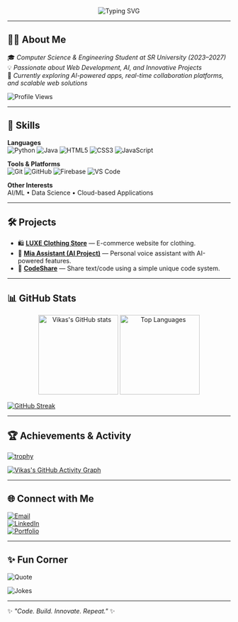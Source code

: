 <p align="center">
  <img src="https://readme-typing-svg.demolab.com?font=Inter&weight=700&size=28&pause=1000&color=000000&center=true&vCenter=true&width=750&lines=Hi%2C+I'm+Vikas+%F0%9F%91%8B;Web+Developer+%7C+AI+Enthusiast;Always+Learning+New+Tech!" alt="Typing SVG" />
</p>

---

## 👨‍💻 About Me  
🎓 *Computer Science & Engineering Student at SR University (2023–2027)*  
💡 *Passionate about Web Development, AI, and Innovative Projects*  
🌱 *Currently exploring AI-powered apps, real-time collaboration platforms, and scalable web solutions*  

![Profile Views](https://komarev.com/ghpvc/?username=VikasMusham&label=Profile%20Views&color=00FFCC&style=flat-square)

---

## 🚀 Skills  

**Languages**  
![Python](https://img.shields.io/badge/Python-000000?style=for-the-badge&logo=python&logoColor=00FFCC) 
![Java](https://img.shields.io/badge/Java-000000?style=for-the-badge&logo=java&logoColor=F89820) 
![HTML5](https://img.shields.io/badge/HTML5-000000?style=for-the-badge&logo=html5&logoColor=E44D26) 
![CSS3](https://img.shields.io/badge/CSS3-000000?style=for-the-badge&logo=css3&logoColor=1572B6) 
![JavaScript](https://img.shields.io/badge/JavaScript-000000?style=for-the-badge&logo=javascript&logoColor=F7DF1E)  

**Tools & Platforms**  
![Git](https://img.shields.io/badge/Git-000000?style=for-the-badge&logo=git&logoColor=F05032) 
![GitHub](https://img.shields.io/badge/GitHub-000000?style=for-the-badge&logo=github&logoColor=white) 
![Firebase](https://img.shields.io/badge/Firebase-000000?style=for-the-badge&logo=firebase&logoColor=FFCA28) 
![VS Code](https://img.shields.io/badge/VS%20Code-000000?style=for-the-badge&logo=visual-studio-code&logoColor=0078D4)  

**Other Interests**  
AI/ML • Data Science • Cloud-based Applications  

---

## 🛠️ Projects  


- 🛍️ [**LUXE Clothing Store**](https://github.com/VikasMusham/LUXE-Clothing-store) — E-commerce website for clothing.
- 🤖 [**Mia Assistant (AI Project)**](https://github.com/VikasMusham/MiaAssistant-AI-Project) — Personal voice assistant with AI-powered features.  
- 🔗 [**CodeShare**](https://github.com/VikasMusham/codetext) — Share text/code using a simple unique code system.  

---

## 📊 GitHub Stats  

<p align="center">
  <img src="https://github-readme-stats.vercel.app/api?username=VikasMusham&show_icons=true&theme=tokyonight&hide_border=true&bg_color=0D1117&title_color=00FFCC&icon_color=00FFCC&text_color=FFFFFF" alt="Vikas's GitHub stats" height="180"/>
  <img src="https://github-readme-stats.vercel.app/api/top-langs/?username=VikasMusham&layout=compact&theme=tokyonight&hide_border=true&bg_color=0D1117&title_color=00FFCC&text_color=FFFFFF" alt="Top Languages" height="180"/>
</p>

[![GitHub Streak](https://github-readme-streak-stats.herokuapp.com?user=VikasMusham&theme=tokyonight&hide_border=true&background=0D1117&ring=00FFCC&fire=FF00FF&currStreakLabel=FFFFFF)](https://git.io/streak-stats)

---

## 🏆 Achievements & Activity  

[![trophy](https://github-profile-trophy.vercel.app/?username=VikasMusham&theme=algolia&no-frame=true&no-bg=true&margin-w=4)](https://github.com/ryo-ma/github-profile-trophy)

[![Vikas's GitHub Activity Graph](https://github-readme-activity-graph.vercel.app/graph?username=VikasMusham&bg_color=0D1117&color=00FFCC&line=FF00FF&point=FFFFFF&area=true&hide_border=true)](https://github.com/ashutosh00710/github-readme-activity-graph)

---

## 🌐 Connect with Me  

[![Email](https://img.shields.io/badge/Email-000000?style=for-the-badge&logo=gmail&logoColor=EA4335)](mailto:globalxvikas@gmail.com)  
[![LinkedIn](https://img.shields.io/badge/LinkedIn-000000?style=for-the-badge&logo=linkedin&logoColor=0A66C2)](https://linkedin.com/in/VikasMusham)  
[![Portfolio](https://img.shields.io/badge/Portfolio-000000?style=for-the-badge&logo=vercel&logoColor=00FFCC)](https://vikasfolio.netlify.app)  

---

## ✨ Fun Corner  

![Quote](https://quotes-github-readme.vercel.app/api?type=horizontal&theme=tokyonight)  

![Jokes](https://readme-jokes.vercel.app/api?bgColor=0D1117&textColor=00FFCC&qColor=FF00FF&aColor=FFFFFF)

---

✨ *"Code. Build. Innovate. Repeat."* ✨
